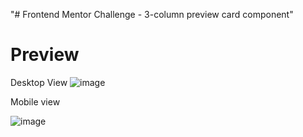 "# Frontend Mentor Challenge - 3-column preview card component" 

# Preview
Desktop View
![image](https://github.com/divyabharathi2404/3-column-card-preview/assets/51452449/c4bfd5ca-c022-4508-a2f7-1f8b4ea18715)

Mobile view

![image](https://github.com/divyabharathi2404/3-column-card-preview/assets/51452449/c4a627b6-a3aa-4e66-8b86-48c648bd2c0a)


